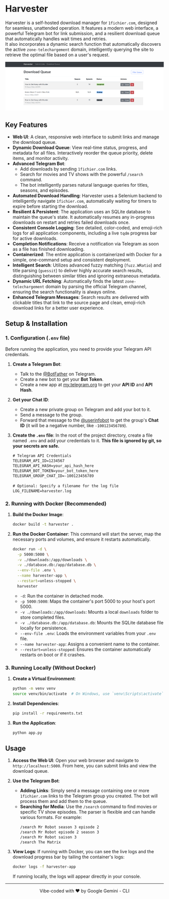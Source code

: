 # Harvester

Harvester is a self-hosted download manager for `1fichier.com`, designed for seamless, unattended operation. It features a modern web interface, a powerful Telegram bot for link submission, and a resilient download queue that automatically handles wait times and retries.  
It also incorporates a dynamic search function that automatically discovers the active `zone-telechargement` domain, intelligently querying the site to retrieve the optimal file based on a user's request.

![Harvester Queue UI](./WebUI.png) 

## Key Features

-   **Web UI**: A clean, responsive web interface to submit links and manage the download queue.
-   **Dynamic Download Queue**: View real-time status, progress, and metadata for all files. Interactively reorder the queue priority, delete items, and monitor activity.
-   **Advanced Telegram Bot**: 
    - Add downloads by sending `1fichier.com` links.
    - Search for movies and TV shows with the powerful `/search` command.
    - The bot intelligently parses natural language queries for titles, seasons, and episodes.
-   **Automated Download Handling**: Harvester uses a Selenium backend to intelligently navigate `1fichier.com`, automatically waiting for timers to expire before starting the download.
-   **Resilient & Persistent**: The application uses an SQLite database to maintain the queue's state. It automatically resumes any in-progress downloads on restart and retries failed downloads once.
-   **Consistent Console Logging**: See detailed, color-coded, and emoji-rich logs for all application components, including a live `tqdm` progress bar for active downloads.
-   **Completion Notifications**: Receive a notification via Telegram as soon as a file has finished downloading.
-   **Containerized**: The entire application is containerized with Docker for a simple, one-command setup and consistent deployment.
-   **Intelligent Search**: Utilizes advanced fuzzy matching (`fuzz.WRatio`) and title parsing (`guessit`) to deliver highly accurate search results, distinguishing between similar titles and ignoring extraneous metadata.
-   **Dynamic URL Fetching**: Automatically finds the latest `zone-telechargement` domain by parsing the official Telegram channel, ensuring the search functionality is always online.
-   **Enhanced Telegram Messages**: Search results are delivered with clickable titles that link to the source page and clean, emoji-rich download links for a better user experience.

## Setup & Installation

### 1. Configuration (`.env` file)

Before running the application, you need to provide your Telegram API credentials.

1.  **Create a Telegram Bot**:
    -   Talk to the [@BotFather](https://t.me/BotFather) on Telegram.
    -   Create a new bot to get your **Bot Token**.
    -   Create a new app at [my.telegram.org](https://my.telegram.org) to get your **API ID** and **API Hash**.

2.  **Get your Chat ID**:
    -   Create a new private group on Telegram and add your bot to it.
    -   Send a message to the group.
    -   Forward that message to the [@userinfobot](https://t.me/userinfobot) to get the group's **Chat ID** (it will be a negative number, like `-100123456789`).

3.  **Create the `.env` file**:
    In the root of the project directory, create a file named `.env` and add your credentials to it. **This file is ignored by git, so your secrets are safe.**

    ```env
    # Telegram API Credentials
    TELEGRAM_API_ID=1234567
    TELEGRAM_API_HASH=your_api_hash_here
    TELEGRAM_BOT_TOKEN=your_bot_token_here
    TELEGRAM_GROUP_CHAT_ID=-100123456789

    # Optional: Specify a filename for the log file
    LOG_FILENAME=harvester.log
    ```

### 2. Running with Docker (Recommended)

1.  **Build the Docker Image**:
    ```sh
    docker build -t harvester .
    ```

2.  **Run the Docker Container**:
    This command will start the server, map the necessary ports and volumes, and ensure it restarts automatically.

    ```sh
    docker run -d \
      -p 5000:5000 \
      -v ./downloads:/app/downloads \
      -v ./database.db:/app/database.db \
      --env-file .env \
      --name harvester-app \
      --restart=unless-stopped \
      harvester
    ```
    -   `-d`: Run the container in detached mode.
    -   `-p 5000:5000`: Maps the container's port 5000 to your host's port 5000.
    -   `-v ./downloads:/app/downloads`: Mounts a local `downloads` folder to store completed files.
    -   `-v ./database.db:/app/database.db`: Mounts the SQLite database file locally for persistence.
    -   `--env-file .env`: Loads the environment variables from your `.env` file.
    -   `--name harvester-app`: Assigns a convenient name to the container.
    -   `--restart=unless-stopped`: Ensures the container automatically restarts on boot or if it crashes.

### 3. Running Locally (Without Docker)

1.  **Create a Virtual Environment**:
    ```sh
    python -m venv venv
    source venv/bin/activate  # On Windows, use `venv\Scripts\activate`
    ```

2.  **Install Dependencies**:
    ```sh
    pip install -r requirements.txt
    ```

3.  **Run the Application**:
    ```sh
    python app.py
    ```

## Usage

1.  **Access the Web UI**:
    Open your web browser and navigate to `http://localhost:5000`. From here, you can submit links and view the download queue.

2.  **Use the Telegram Bot**:
    - **Adding Links**: Simply send a message containing one or more `1fichier.com` links to the Telegram group you created. The bot will process them and add them to the queue.
    - **Searching for Media**: Use the `/search` command to find movies or specific TV show episodes. The parser is flexible and can handle various formats. For example:
      ```
      /search Mr Robot season 3 episode 2
      /search Mr Robot episode 2 season 3
      /search Mr Robot saison 3
      /search The Matrix
      ```

3.  **View Logs**:
    If running with Docker, you can see the live logs and the download progress bar by tailing the container's logs:
    ```sh
    docker logs -f harvester-app
    ```
    If running locally, the logs will appear directly in your console.

---

<p align="center">
  Vibe-coded with ❤️ by Google Gemini - CLI
</p>